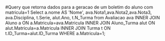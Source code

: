 #Query que retorna dados para a geracao de um boletim do aluno com matricula=1
Select a.nome AS 'Nome',
ava.Nota1,ava.Nota2,ava.Nota3,
ava.Disciplina,
t.Serie,
alut.Ano,
t.N_Turma
from
Avaliacao ava INNER JOIN Aluno a ON a.Matricula=ava.Matricula
INNER JOIN Aluno_Turma alut ON alut.Matricula=a.Matricula
INNER JOIN Turma t ON t.ID_Turma=alut.ID_Turma
WHERE a.Matricula=1;
